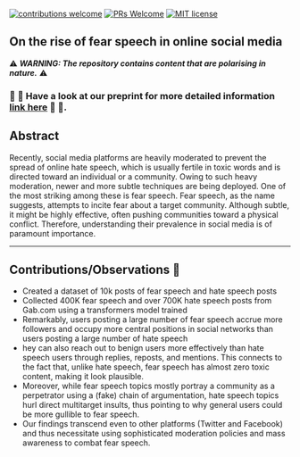
[![contributions welcome](https://img.shields.io/badge/contributions-welcome-brightgreen.svg?style=flat)](https://github.com/dwyl/esta/issues)
[![PRs Welcome](https://img.shields.io/badge/PRs-welcome-brightgreen.svg?style=flat-square)](http://makeapullrequest.com)
[![MIT license](https://img.shields.io/badge/License-MIT-blue.svg)](https://lbesson.mit-license.org/)

## On the rise of fear speech in online social media

:warning: ***WARNING: The repository contains content that are polarising in nature.*** :warning:

### :tada: :tada: Have a look at our preprint for more detailed information [link here](https://arxiv.org/abs/2303.10311) :tada: :tada:.

## Abstract

Recently, social media platforms are heavily moderated to prevent the spread of online hate speech, which is usually fertile in toxic words and is directed toward an individual or a community. Owing to such heavy moderation, newer and more subtle techniques are being deployed. One of the most striking among these is fear speech. Fear speech, as the name suggests, attempts to incite fear about a target community. Although subtle, it might be highly effective, often pushing communities toward a physical conflict. Therefore, understanding their prevalence in social media is of paramount importance. 

------------------------------------------
**Contributions/Observations** :volcano:	
------------------------------------------

* Created a dataset of 10k posts of fear speech and hate speech posts
* Collected 400K fear speech and over 700K hate speech posts from Gab.com using a transformers model trained
* Remarkably, users posting a large number of fear speech accrue more followers and occupy more central positions in social networks than users posting a large number of hate speech 
* hey can also reach out to benign users more effectively than hate speech users through replies, reposts, and mentions. This connects to the fact that, unlike hate speech, fear speech has almost zero toxic content, making it look plausible. 
* Moreover, while fear speech topics mostly portray a community as a perpetrator using a (fake) chain of argumentation, hate speech topics hurl direct multitarget insults, thus pointing to why general users could be more gullible to fear speech.
* Our findings transcend even to other platforms (Twitter and Facebook) and thus necessitate using sophisticated moderation policies and mass awareness to combat fear speech.
 
